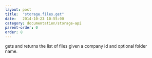 ```yaml
---
layout: post
title:  "storage.files.get"
date:   2014-10-23 10:55:00
category: documentation/storage-api
parent-order: 0
order: 8
---
```


gets and returns the list of files given a company id and optional folder name.